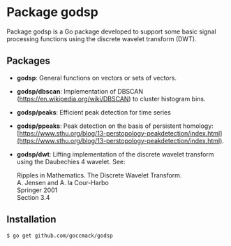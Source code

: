 # Package godsp

Package godsp is a Go package developed to support some basic signal processing functions using the discrete wavelet transform (DWT).

## Packages

- **godsp**: General functions on vectors or sets of vectors.
- **godsp/dbscan**: Implementation of DBSCAN (https://en.wikipedia.org/wiki/DBSCAN) to cluster histogram bins.
- **godsp/peaks**: Efficient peak detection for time series
- **godsp/ppeaks**: Peak detection on the basis of persistent homology:
[https://www.sthu.org/blog/13-perstopology-peakdetection/index.html](https://www.sthu.org/blog/13-perstopology-peakdetection/index.html).
- **godsp/dwt**: Lifting implementation of the discrete wavelet transform using the Daubechies 4 wavelet. See:

  Ripples in Mathematics. The Discrete Wavelet Transform.  
   A. Jensen and A. la Cour-Harbo  
   Springer 2001  
   Section 3.4

## Installation

    $ go get github.com/goccmack/godsp
